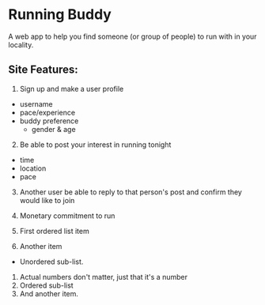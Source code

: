 Running Buddy
==========
A web app to help you find someone (or group of people) to run with in your locality.

## Site Features:
1. Sign up and make a user profile
  * username
  * pace/experience
  * buddy preference
    * gender & age
2. Be able to post your interest in running tonight
  * time
  * location
  * pace
3. Another user be able to reply to that person's post and confirm they would like to join
4. Monetary commitment to run

1. First ordered list item
2. Another item
  * Unordered sub-list.
1. Actual numbers don't matter, just that it's a number
  1. Ordered sub-list
4. And another item.
